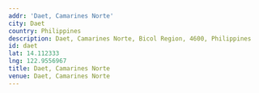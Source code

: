 ```yaml
---
addr: 'Daet, Camarines Norte'
city: Daet
country: Philippines
description: Daet, Camarines Norte, Bicol Region, 4600, Philippines
id: daet
lat: 14.112333
lng: 122.9556967
title: Daet, Camarines Norte
venue: Daet, Camarines Norte
---
```


